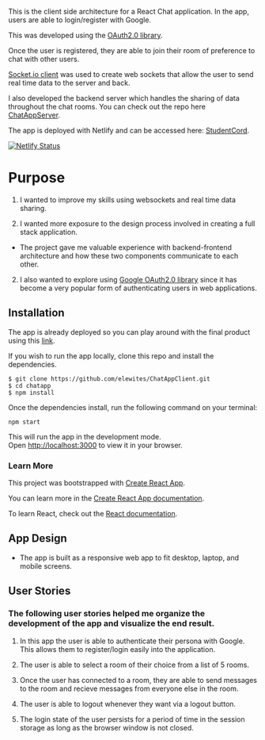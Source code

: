This is the client side architecture for a React Chat application. In the app, users are able to login/register with Google. 

This was developed using the [OAuth2.0 library](https://developers.google.com/identity/protocols/oauth2). 

Once the user is registered, they are able to join their room of preference to chat with other users. 

[Socket.io client](https://socket.io/docs/v4/client-api/) was used to create web sockets that allow the user to send real time data to the server and back. 

I also developed the backend server which handles the sharing of data throughout the chat rooms. You can check out the repo here [ChatAppServer](https://github.com/elewites/ChatAppServer). 


The app is deployed with Netlify and can be accessed here: [StudentCord](https://student-cord.netlify.app/).


[![Netlify Status](https://api.netlify.com/api/v1/badges/9b56ce4a-00e8-407c-b862-181d3dc7ee53/deploy-status)](https://app.netlify.com/sites/crypt0-app/deploys)


# Purpose

1. I wanted to improve my skills using websockets and real time data sharing. 

2. I wanted more exposure to the design process involved in creating a full stack application. 
- The project gave me valuable experience with backend-frontend architecture and how these two components communicate to each other.  

2. I also wanted to explore using [Google OAuth2.0 library](https://developers.google.com/identity/protocols/oauth2) since it has become a very popular 
form of authenticating users in web applications. 

## Installation

The app is already deployed so you can play around with the final product using this [link](https://student-cord.netlify.app/).

If you wish to run the app locally, clone this repo and install the dependencies. 

```
$ git clone https://github.com/elewites/ChatAppClient.git
$ cd chatapp
$ npm install 
```

Once the dependencies install, run the following command on your terminal:

`npm start`

This will run the app in the development mode.\
Open [http://localhost:3000](http://localhost:3000) to view it in your browser.

### Learn More 

This project was bootstrapped with [Create React App](https://github.com/facebook/create-react-app).

You can learn more in the [Create React App documentation](https://facebook.github.io/create-react-app/docs/getting-started).

To learn React, check out the [React documentation](https://reactjs.org/).

## App Design
- The app is built as a responsive web app to fit desktop, laptop, and mobile screens.

## User Stories
### The following user stories helped me organize the development of the app and visualize the end result. 

1. In this app the user is able to authenticate their persona with Google. This allows them to register/login easily into the application. 

2. The user is able to select a room of their choice from a list of 5 rooms. 

3. Once the user has connected to a room, they are able to send messages to the room and recieve messages from everyone else in the room. 

4. The user is able to logout whenever they want via a logout button.

5. The login state of the user persists for a period of time in the session storage as long as the browser window is not closed.

